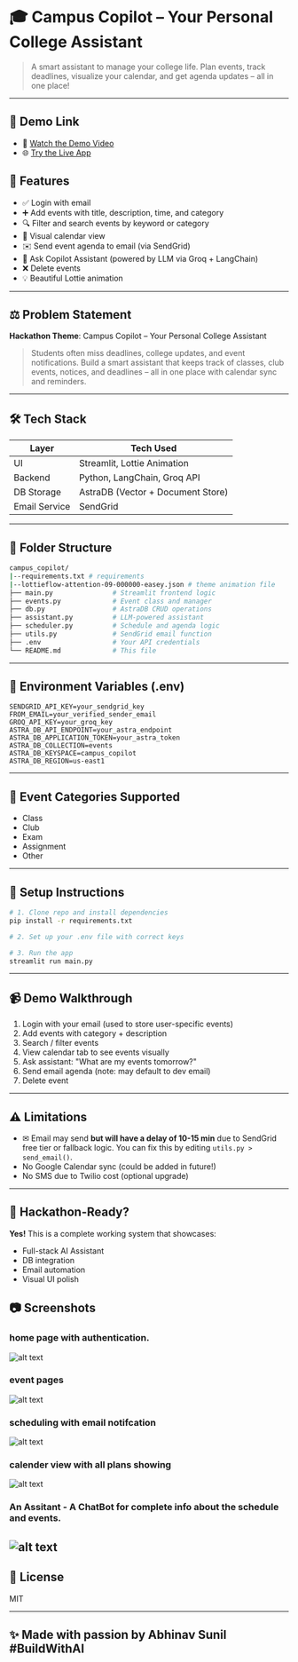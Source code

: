 # 🎓 Campus Copilot – Your Personal College Assistant

> A smart assistant to manage your college life. Plan events, track deadlines, visualize your calendar, and get agenda updates – all in one place!

---
## 🔗 Demo Link

- 🎥 [Watch the Demo Video](https://drive.google.com/file/d/1eREPVxwxEdtaeygI-s2VWNvQOcjEJxSe/view?usp=sharing)
- 🌐 [Try the Live App](https://campuscopilot.streamlit.app/)

## 🚀 Features

* ✅ Login with email
* ➕ Add events with title, description, time, and category
* 🔍 Filter and search events by keyword or category
* 📅 Visual calendar view
* ✉️ Send event agenda to email (via SendGrid)
* 🧠 Ask Copilot Assistant (powered by LLM via Groq + LangChain)
* ❌ Delete events
* 💡 Beautiful Lottie animation

---

## ⚖️ Problem Statement

**Hackathon Theme**: Campus Copilot – Your Personal College Assistant

> Students often miss deadlines, college updates, and event notifications. Build a smart assistant that keeps track of classes, club events, notices, and deadlines – all in one place with calendar sync and reminders.

---

## 🛠️ Tech Stack

| Layer         | Tech Used                         |
| ------------- | --------------------------------- |
| UI            | Streamlit, Lottie Animation       |
| Backend       | Python, LangChain, Groq API       |
| DB Storage    | AstraDB (Vector + Document Store) |
| Email Service | SendGrid                          |

---

## 📁 Folder Structure

```bash
campus_copilot/
|--requirements.txt # requirements
|--lottieflow-attention-09-000000-easey.json # theme animation file
├── main.py               # Streamlit frontend logic
├── events.py             # Event class and manager
├── db.py                 # AstraDB CRUD operations
├── assistant.py          # LLM-powered assistant
├── scheduler.py          # Schedule and agenda logic
├── utils.py              # SendGrid email function
├── .env                  # Your API credentials
└── README.md             # This file
```

---

## 🔑 Environment Variables (.env)

```env
SENDGRID_API_KEY=your_sendgrid_key
FROM_EMAIL=your_verified_sender_email
GROQ_API_KEY=your_groq_key
ASTRA_DB_API_ENDPOINT=your_astra_endpoint
ASTRA_DB_APPLICATION_TOKEN=your_astra_token
ASTRA_DB_COLLECTION=events
ASTRA_DB_KEYSPACE=campus_copilot
ASTRA_DB_REGION=us-east1
```

---

## 📅 Event Categories Supported

* Class
* Club
* Exam
* Assignment
* Other

---

## 🔧 Setup Instructions

```bash
# 1. Clone repo and install dependencies
pip install -r requirements.txt

# 2. Set up your .env file with correct keys

# 3. Run the app
streamlit run main.py
```

---

## 📹 Demo Walkthrough

1. Login with your email (used to store user-specific events)
2. Add events with category + description
3. Search / filter events
4. View calendar tab to see events visually
5. Ask assistant: "What are my events tomorrow?"
6. Send email agenda (note: may default to dev email)
7. Delete event

---

## ⚠️ Limitations

* ✉ Email may send **but will have a delay of 10-15 min** due to SendGrid free tier or fallback logic. You can fix this by editing `utils.py > send_email()`.
* No Google Calendar sync (could be added in future!)
* No SMS due to Twilio cost (optional upgrade)

---

## 💼 Hackathon-Ready?

**Yes!** This is a complete working system that showcases:

* Full-stack AI Assistant
* DB integration
* Email automation
* Visual UI polish

## 📷 Screenshots
### home page with authentication.
![alt text](image.png)
### event pages
![alt text](image-1.png)
### scheduling with email notifcation
![alt text](image-2.png)
### calender view with all plans showing 
![alt text](image-3.png)
### An Assitant - A ChatBot for complete info about the schedule and events.
![alt text](image-4.png)
---

## 📄 License

MIT

---

## ✨ Made with passion by Abhinav Sunil #BuildWithAI

